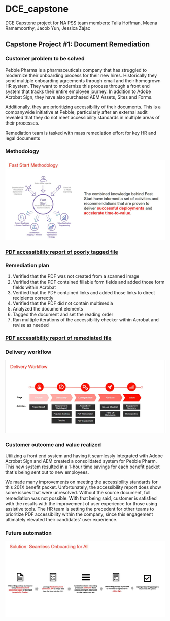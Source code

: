 # DCE_capstone
DCE Capstone project for NA PSS team members: Talia Hoffman, Meena Ramamoorthy, Jacob Yun, Jessica Zajac

## Capstone Project #1: Document Remediation 

### Customer problem to be solved 
<p>Pebble Pharma is a pharmaceuticals company that has struggled to modernize their onboarding process for their new hires. Historically they send multiple onboarding agreements through email and their homegrown HR system. They want to modernize this process through a front end system that tracks their entire employee journey. In addition to Adobe Acrobat Sign, they have also purchased AEM Assets, Sites and Forms. </p>

<p> Additionally, they are prioritizing accessibility of their documents. This is a companywide initiative at Pebble, particularly after an external audit revealed that they do not meet accessibility standards in multiple areas of their processes. </p>

<p> Remediation team is tasked with mass remediation effort for key HR and legal documents </p>


### Methodology 

![Fast Start Methodology](/assets/fast_start_methodology.JPG)


### [PDF accessibility report of poorly tagged file](https://github.com/sekkinsan/DCE_capstone/blob/main/Pebble_Pharm_201X_Benefits.pdf.accreport.html) 


### Remediation plan 
  1. Verified that the PDF was not created from a scanned image 
  2. Verified that the PDF contained fillable form fields and added those form fields within Acrobat 
  3. Verified that the PDF contained links and added those links to direct recipients correctly 
  4. Verified that the PDF did not contain multimedia 
  5. Analyzed the document elements 
  6. Tagged the document and set the reading order 
  7. Ran multiple iterations of the accessibility checker within Acrobat and revise as needed 


### [PDF accessibility report of remediated file](https://github.com/sekkinsan/DCE_capstone/blob/main/Pebble_Pharm_201X_Benefits_remediated.pdf.accreport.html) 


### Delivery workflow 

  ![Delivery Workflow](/assets/delivery_workflow.JPG)


### Customer outcome and value realized 
<p> Utilizing a front end system and having it seamlessly integrated with Adobe Acrobat Sign and AEM created a consolidated system for Pebble Pharm. This new system resulted in a 1-hour time savings for each benefit packet that's being sent out to new employees. </p>

<p> We made many improvements on meeting the accessibility standards for this 201X benefit packet. Unfortunately, the accessibility report does show some issues that were unresolved. Without the source document, full remediation was not possible. With that being said, customer is satisfied with the results with the improvement of user experience for those using assistive tools. The HR team is setting the precedent for other teams to prioritize PDF accessibility within the company, since this engagement ultimately elevated their candidates' user experience. </p>


### Future automation 

![Future Automation](/assets/future_automation.JPG)

